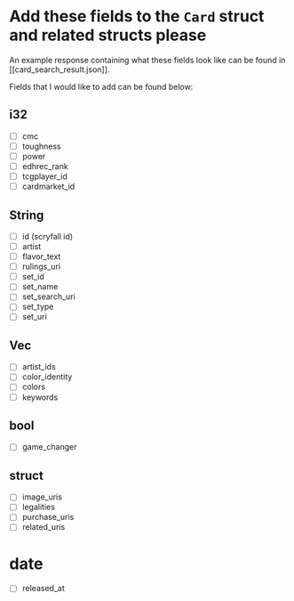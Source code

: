 # Add these fields to the `Card` struct and related structs please
An example response containing what these fields look like can be found in [[card_search_result.json]].

Fields that I would like to add can be found below:

## i32
- [ ] cmc
- [ ] toughness
- [ ] power
- [ ] edhrec_rank
- [ ] tcgplayer_id
- [ ] cardmarket_id

## String
- [ ] id (scryfall id)
- [ ] artist
- [ ] flavor_text
- [ ] rulings_uri
- [ ] set_id
- [ ] set_name
- [ ] set_search_uri
- [ ] set_type
- [ ] set_uri

## Vec<String>
- [ ] artist_ids
- [ ] color_identity
- [ ] colors
- [ ] keywords

## bool
- [ ] game_changer

## struct
- [ ] image_uris
- [ ] legalities
- [ ] purchase_uris
- [ ] related_uris

# date
- [ ] released_at

